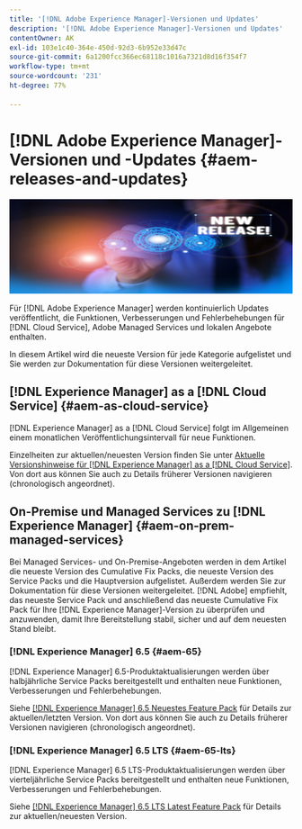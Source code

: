 ```yaml
---
title: '[!DNL Adobe Experience Manager]-Versionen und Updates'
description: '[!DNL Adobe Experience Manager]-Versionen und Updates'
contentOwner: AK
exl-id: 103e1c40-364e-450d-92d3-6b952e33d47c
source-git-commit: 6a1200fcc366ec68118c1016a7321d8d16f354f7
workflow-type: tm+mt
source-wordcount: '231'
ht-degree: 77%

---
```


# [!DNL Adobe Experience Manager]-Versionen und -Updates {#aem-releases-and-updates}

![[!DNL Experience Manager]Neue Versionen](assets/new-aem-releases1.jpeg)

Für [!DNL Adobe Experience Manager] werden kontinuierlich Updates veröffentlicht, die Funktionen, Verbesserungen und Fehlerbehebungen für [!DNL Cloud Service], Adobe Managed Services und lokalen Angebote enthalten.

In diesem Artikel wird die neueste Version für jede Kategorie aufgelistet und Sie werden zur Dokumentation für diese Versionen weitergeleitet.

## [!DNL Experience Manager] as a [!DNL Cloud Service] {#aem-as-cloud-service}

[!DNL Experience Manager] as a [!DNL Cloud Service] folgt im Allgemeinen einem monatlichen Veröffentlichungsintervall für neue Funktionen.

Einzelheiten zur aktuellen/neuesten Version finden Sie unter [Aktuelle Versionshinweise für [!DNL Experience Manager] as a  [!DNL Cloud Service]](https://experienceleague.adobe.com/de/docs/experience-manager-cloud-service/content/release-notes/release-notes/release-notes-current). Von dort aus können Sie auch zu Details früherer Versionen navigieren (chronologisch angeordnet).

## On-Premise und Managed Services zu [!DNL Experience Manager] {#aem-on-prem-managed-services}

Bei Managed Services- und On-Premise-Angeboten werden in dem Artikel die neueste Version des Cumulative Fix Packs, die neueste Version des Service Packs und die Hauptversion aufgelistet. Außerdem werden Sie zur Dokumentation für diese Versionen weitergeleitet. [!DNL Adobe] empfiehlt, das neueste Service Pack und anschließend das neueste Cumulative Fix Pack für Ihre [!DNL Experience Manager]-Version zu überprüfen und anzuwenden, damit Ihre Bereitstellung stabil, sicher und auf dem neuesten Stand bleibt.

### [!DNL Experience Manager] 6.5 {#aem-65}

[!DNL Experience Manager] 6.5-Produktaktualisierungen werden über halbjährliche Service Packs bereitgestellt und enthalten neue Funktionen, Verbesserungen und Fehlerbehebungen.

Siehe [[!DNL Experience Manager] 6.5 Neuestes Feature Pack](https://experienceleague.adobe.com/de/docs/experience-manager-65/content/release-notes/release-notes) für Details zur aktuellen/letzten Version. Von dort aus können Sie auch zu Details früherer Versionen navigieren (chronologisch angeordnet).

### [!DNL Experience Manager] 6.5 LTS {#aem-65-lts}

[!DNL Experience Manager] 6.5 LTS-Produktaktualisierungen werden über vierteljährliche Service Packs bereitgestellt und enthalten neue Funktionen, Verbesserungen und Fehlerbehebungen.

Siehe [[!DNL Experience Manager] 6.5 LTS Latest Feature Pack](https://experienceleague.adobe.com/en/docs/experience-manager-65-lts/content/release-notes/release-notes?lang=en) für Details zur aktuellen/neuesten Version.

